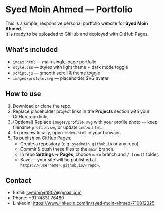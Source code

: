 # Syed Moin Ahmed — Portfolio

This is a simple, responsive personal portfolio website for **Syed Moin Ahmed**.  
It is ready to be uploaded to GitHub and deployed with GitHub Pages.

## What's included
- `index.html` — main single-page portfolio
- `style.css` — styles with light theme + dark mode toggle
- `script.js` — smooth scroll & theme toggle
- `images/profile.svg` — placeholder SVG avatar

## How to use
1. Download or clone the repo.
2. Replace placeholder project links in the **Projects** section with your GitHub repo links.
3. (Optional) Replace `images/profile.svg` with your profile photo — keep filename `profile.svg` or update `index.html`.
4. To preview locally, open `index.html` in your browser.
5. To publish on GitHub Pages:
   - Create a repository (e.g. `syedmoin.github.io` or any repo).
   - Commit & push these files to the `main` branch.
   - In repo **Settings → Pages**, choose `main` branch and `/ (root)` folder.
   - Save — your site will be published at `https://<username>.github.io/<repo>`.

## Contact
- Email: syedmoin1907@gmail.com  
- Phone: +91 74831 76480  
- LinkedIn: https://www.linkedin.com/in/syed-moin-ahmed-710812325
